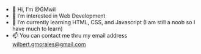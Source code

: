 - 👋 Hi, I’m @GMwil
- 👀 I’m interested in Web Development
- 🌱 I’m currently learning HTML, CSS, and Javascript (I am still a noob so I have much to learn)
- 📫 You can contact me thru my email address wilbert.gmorales@gmail.com

<!---
GMwil/GMwil is a ✨ special ✨ repository because its `README.md` (this file) appears on your GitHub profile.
You can click the Preview link to take a look at your changes.
--->
